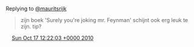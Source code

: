 Replying to [@mauritsrijk](https://twitter.com/mauritsrijk/status/27625322096)

> zijn boek 'Surely you're joking mr\. Feynman' schijnt ook erg leuk te zijn\. tip?

<img src="../../media/tweet.ico" width="12" /> [Sun Oct 17 12:22:03 +0000 2010](https://twitter.com/DromerDenker/status/27632333616)